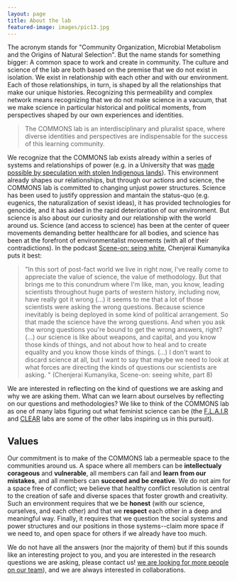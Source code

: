 ```yaml
---
layout: page
title: About the lab
featured-image: images/pic13.jpg
---
```


The acronym stands for "Community Organization, Microbial Metabolism and the Origins of Natural Selection". But the name stands for something bigger: A common space to work and create in community. The culture and science of the lab are both based on the premise that we do not exist in isolation. We exist in relationship with each other and with our environment. Each of those relationships, in turn, is shaped by all the relationships that make our unique histories. Recognizing this permeability and complex network means recognizing that we do not make science in a vacuum, that we make science in particular historical and political moments, from perspectives shaped by our own experiences and identities. 

>The COMMONS lab is an interdisciplinary and pluralist space, where diverse identities and perspectives are indispensable for the success of this learning community.

We recognize that the COMMONS lab exists already within a series of systems and relationships of power (e.g. in a University that was [made possible by speculation with stolen Indigenous lands](https://www.hcn.org/issues/52.4/indigenous-affairs-education-land-grab-universities)). This environment already shapes our relationships, but through our actions and science, the COMMONS lab is committed to changing unjust power structures. Science has been used to justify oppression and mantain the status-quo (e.g. eugenics, the naturalization of sexist ideas), it has provided technologies for genocide, and it has aided in the rapid deterioration of our environment. But science is also about our curiosity and our relationship with the world around us. Science (and access to science) has been at the center of queer movements demanding better healthcare for all bodies, and science has been at the forefront of environmentalist movements (with all of their contradictions). In the podcast [Scene-on: seing white](https://www.sceneonradio.org/seeing-white/), Chenjerai Kumanyika puts it best: 

> "In this sort of post-fact world we live in right now, I've really come to appreciate the value of science, the value of methodology. But that brings me to this conundrum where I'm like, man, you know, leading scientists throughout huge parts of western history, including now, have really got it wrong (...) it seems to me that a lot of those scientists were asking the wrong questions. Because science inevitably is being deployed in some kind of political arrangement. So that made the science have the wrong questions. And when you ask the wrong questions you're bound to get the wrong answers, right? (...) our science is like about weapons, and capital, and you know those kinds of things, and not about how to heal and to create equality and you know those kinds of things. (...) I don't want to discard science at all, but I want to say that maybe we need to look at what forces are directing the kinds of questions our scientists are asking. " (Chenjerai Kumanyika, Scene-on: seeing white, part 8)

We are interested in reflecting on the kind of questions we are asking and why we are asking them. What can we learn about ourselves by reflecting on our questions and methodologies? We like to think of the COMMONS lab as one of many labs figuring out what feminist science can be (the [F.L.A.I.R](https://kamathlab.com/) and [CLEAR](https://civiclaboratory.nl/) labs are some of the other labs inspiring us in this pursuit).

## Values
Our commitment is to make of the COMMONS lab a permeable space to the communities around us. A space where all members can be **intellectualy corageous** and **vulnerable**, all members can fail and **learn from our mistakes**, and all members can **succeed and be creative**. We do not aim for a space free of conflict; we believe that healthy conflict resolution is central to the creation of safe and diverse spaces that foster growth and creativity. Such an environment requires that we be **honest** (with our science, ourselves, and each other) and that we **respect** each other in a deep and meaningful way. Finally, it requires that we question the social systems and power structures and our positions in those systems--claim more space if we need to, and open space for others if we already have too much. 

We do not have all the answers (nor the majority of them) but if this sounds like an interesting project to you, and you are interested in the research questions we are asking, please contact us! [we are looking for more people on our team](https://mrebolleda.github.io/People)), and we are always interested in collaborations. 